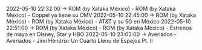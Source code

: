 2022-05-10 22:32:00 -> ROM (by Xataka México) - ROM (by Xataka México) - Coppel ya tiene su OMV
2022-05-10 22:45:00 -> ROM (by Xataka México) - ROM (by Xataka México) - AT&T y su 5G en México
2022-05-10 22:51:00 -> ROM (by Xataka México) - ROM (by Xataka México) - Estrenos de mayo en Disney, Star y HBO
2022-05-10 23:03:00 -> Averiados - Averiados - Jimi Hendrix: Un Cuarto Lleno de Espejos Pt. II

